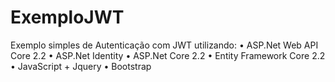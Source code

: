 # ExemploJWT
Exemplo simples de Autenticação com JWT
utilizando:
• ASP.Net Web API Core 2.2
• ASP.Net Identity
• ASP.Net Core 2.2
• Entity Framework Core 2.2
• JavaScript + Jquery
• Bootstrap
